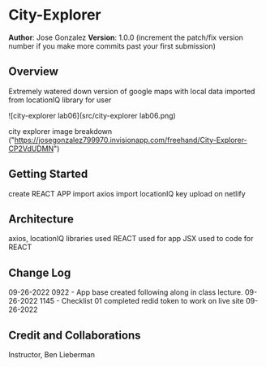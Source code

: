 # City-Explorer

**Author**: Jose Gonzalez
**Version**: 1.0.0 (increment the patch/fix version number if you make more commits past your first submission)

## Overview
<!-- Provide a high level overview of what this application is and why you are building it, beyond the fact that it's an assignment for this class. (i.e. What's your problem domain?) -->
Extremely watered down version of google maps with local data imported from locationIQ library for user 

![city-explorer lab06](src/city-explorer lab06.png)

city explorer image breakdown ("https://josegonzalez799970.invisionapp.com/freehand/City-Explorer-CP2VdUDMN")
## Getting Started
<!-- What are the steps that a user must take in order to build this app on their own machine and get it running? -->
create REACT APP 
import axios 
import locationIQ key 
upload on netlify 
## Architecture
<!-- Provide a detailed description of the application design. What technologies (languages, libraries, etc) you're using, and any other relevant design information. -->
axios, locationIQ libraries used 
REACT used for app 
JSX used to code for REACT

## Change Log
<!-- Use this area to document the iterative changes made to your application as each feature is successfully implemented. Use time stamps. Here's an example:

01-01-2001 4:59pm - Application now has a fully-functional express server, with a GET route for the location resource. -->

09-26-2022 0922 - App base created following along in class lecture.
09-26-2022 1145 - Checklist 01 completed redid token to work on live site
09-26-2022 

## Credit and Collaborations
<!-- Give credit (and a link) to other people or resources that helped you build this application. -->

Instructor, Ben Lieberman